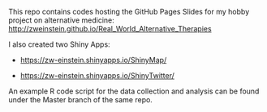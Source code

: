 This repo contains codes hosting the GitHub Pages Slides for my hobby project on alternative medicine: http://zweinstein.github.io/Real_World_Alternative_Therapies

I also created two Shiny Apps: 
* https://zw-einstein.shinyapps.io/ShinyMap/

* https://zw-einstein.shinyapps.io/ShinyTwitter/

An example R code script for the data collection and analysis can be found under the Master branch of the same repo.
